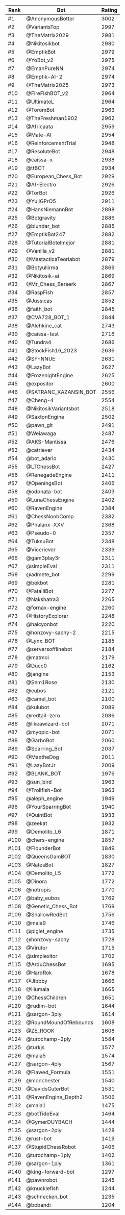 Rank|Bot|Rating
---|---|---
#1|@AnonymousBotter|3002
#2|@VariantsTop|2997
#3|@TheMatrix2029|2981
#4|@Nikitosikbot|2980
#5|@EmptikBot|2979
#6|@YoBot_v2|2975
#7|@EmanPureNN|2974
#8|@Emptik-AI-2|2974
#9|@TheMatrix2025|2973
#10|@FireFishBOT_v2|2964
#11|@UltimateL|2964
#12|@ToromBot|2963
#13|@TheFreshman1902|2962
#14|@Africaata|2959
#15|@Mate-AI|2954
#16|@ReinforcementTrial|2948
#17|@ResoluteBot|2948
#18|@caissa-x|2938
#19|@ttBOT|2934
#20|@European_Chess_Bot|2929
#21|@AI-Electro|2926
#22|@TorBot|2926
#23|@YuliGPrO5|2911
#24|@HansNiemannBot|2898
#25|@Botgravity|2886
#26|@blundar_bot|2885
#27|@EmptikBot247|2882
#28|@TutorialBotelmejor|2881
#29|@Vanilla_v2|2881
#30|@MastacticaTeoriabot|2879
#31|@Botyuliirma|2869
#32|@Nikitosik-ai|2869
#33|@Mr_Chess_Berserk|2867
#34|@RaspFish|2857
#35|@Jussicas|2852
#36|@faith_bot|2845
#37|@CVA728_BOT_1|2844
#38|@Alehkine_cat|2743
#39|@caissa-test|2716
#40|@Tundra4|2686
#41|@StockFish16_2023|2636
#42|@SF-NNUE|2631
#43|@LazyBot|2627
#44|@FrozenightEngine|2625
#45|@expositor|2600
#46|@SATRANC_KAZANSIN_BOT|2556
#47|@Cheng-4|2554
#48|@NikitosikVariantsbot|2518
#49|@SaxtonEngine|2502
#50|@pawn_git|2491
#51|@Weiawaga|2487
#52|@AKS-Mantissa|2476
#53|@catriever|2434
#54|@bot_adario|2430
#55|@LTChessBot|2427
#56|@RenegadeEngine|2411
#57|@OpeningsBot|2406
#58|@odonata-bot|2403
#59|@LunaChessEngine|2402
#60|@RavenEngine|2384
#61|@ChessNoobComp|2382
#62|@Phalanx-XXV|2368
#63|@Pseudo-0|2357
#64|@TuksuBot|2348
#65|@Viceriever|2339
#66|@gam3play3r|2311
#67|@simpleEval|2311
#68|@admete_bot|2299
#69|@bekbot|2281
#70|@FataliiBot|2277
#71|@Nakshatra3|2265
#72|@fornax-engine|2260
#73|@HistoryExplorer|2248
#74|@halcyonbot|2220
#75|@honzovy-sachy-2|2215
#76|@Lynx_BOT|2185
#77|@serversofflinebot|2184
#78|@matmoi|2179
#79|@Ducc0|2162
#80|@jangine|2153
#81|@Sem1Rose|2130
#82|@eubos|2121
#83|@camel_bot|2100
#84|@kulubot|2089
#85|@redtail-zero|2086
#86|@likeawizard-bot|2071
#87|@myopic-bot|2071
#88|@GarboBot|2060
#89|@Sparring_Bot|2037
#90|@MaxtheDog|2011
#91|@LazyBotJr|2009
#92|@BLANK_BOT|1976
#93|@sun_bird|1963
#94|@Trollfish-Bot|1963
#95|@aleph_engine|1949
#96|@YourSparringBot|1940
#97|@QuintBot|1933
#98|@zeekat|1932
#99|@Demolito_L6|1871
#100|@chers-engine|1857
#101|@FlounderBot|1849
#102|@QueensGamBOT|1830
#103|@NatesBot|1827
#104|@Demolito_L5|1772
#105|@Dinora|1772
#106|@notropis|1770
#107|@baby_eubos|1769
#108|@Genetic_Chess_Bot|1769
#109|@ShallowRedBot|1756
#110|@maia9|1746
#111|@piglet_engine|1735
#112|@honzovy-sachy|1728
#113|@Virutor|1715
#114|@simplexitor|1702
#115|@ArduChessBot|1695
#116|@HardRok|1678
#117|@Jibbby|1666
#118|@Humaia|1665
#119|@ChessChildren|1651
#120|@rudim-bot|1644
#121|@sargon-3ply|1614
#122|@RoundMoundOfRebounds|1608
#123|@ZE_ROOK|1608
#124|@turochamp-2ply|1584
#125|@turkjs|1577
#126|@maia5|1574
#127|@sargon-4ply|1567
#128|@Flawed_Formula|1551
#129|@monchester|1540
#130|@DavidsGuterBot|1531
#131|@RavenEngine_Depth2|1506
#132|@maia1|1475
#133|@botTideEval|1464
#134|@GymerDUYBACH|1444
#135|@sargon-2ply|1428
#136|@rust-bot|1419
#137|@StupidChessRobot|1406
#138|@turochamp-1ply|1402
#139|@sargon-1ply|1361
#140|@king-forward-bot|1297
#141|@pawnrobot|1245
#142|@knucklefish|1244
#143|@schnecken_bot|1235
#144|@bobandi|1204
